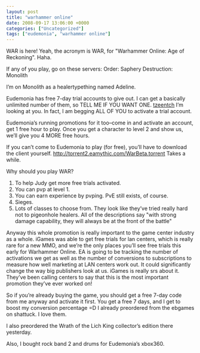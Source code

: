 ```yaml
---
layout: post
title: "warhammer online"
date: 2008-09-17 13:06:00 +0000
categories: ["Uncategorized"]
tags: ["eudemonia", "warhammer online"]
---
```


WAR is here! Yeah, the acronym is WAR, for "Warhammer Online: Age of Reckoning". Haha.

If any of you play, go on these servers:
Order: Saphery
Destruction: Monolith

I’m on Monolith as a healertypething named Adeline.

Eudemonia has free 7-day trial accounts to give out. I can get a basically unlimited number of them, so TELL ME IF YOU WANT ONE. [tzeentch](http://tzeentch.livejournal.com/) I’m looking at you. In fact, I am begging ALL OF YOU to activate a trial account.

Eudemonia’s running promotions for it too–come in and activate an account, get 1 free hour to play. Once you get a character to level 2 and show us, we’ll give you 4 MORE free hours.

If you can’t come to Eudemonia to play (for free), you’ll have to download the client yourself. http://torrent2.eamythic.com/WarBeta.torrent
Takes a while.

Why should you play WAR? 
1. To help Judy get more free trials activated.
2. You can pvp at level 1.
3. You can earn experience by pvping. PvE still exists, of course.
4. Sieges.
5. Lots of classes to choose from. They look like they’ve tried really hard not to pigeonhole healers. All of the descriptions say "with strong damage capability, they will always be at the front of the battle"

Anyway this whole promotion is really important to the game center industry as a whole. iGames was able to get free trials for lan centers, which is really rare for a new MMO, and we’re the only places you’ll see free trials this early for Warhammer Online. EA is going to be tracking the number of activations we get as well as the number of conversions to subscriptions to measure how well marketing at LAN centers work out. It could significantly change the way big publishers look at us. iGames is really srs about it. They’ve been calling centers to say that this is the most important promotion they’ve ever worked on!

So if you’re already buying the game, you should get a free 7-day code from me anyway and activate it first. You get a free 7 days, and I get to boost my conversion percentage =D I already preordered from the ebgames on shattuck. I love them.

I also preordered the Wrath of the Lich King collector’s edition there yesterday.

Also, I bought rock band 2 and drums for Eudemonia’s xbox360.